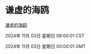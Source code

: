 # 谦虚的海鸥
[谦虚的海鸥](http://219.139.197.74:56308/qxdho/course/base/hotlink/index.php)

2024年 11月 03日 星期日 08:00:01 CST

2024年 11月 03日 星期日 00:00:01 GMT
